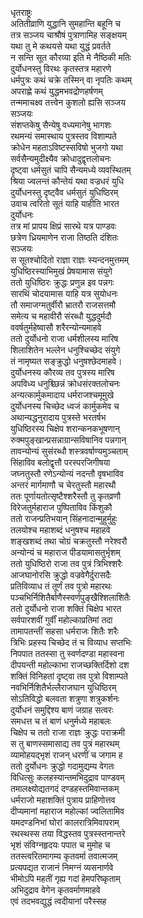 धृतराष्ट्रः   
अतितीव्राणि युद्धानि सुमहान्ति बहूनि च  
तत्र सञ्जय चाश्रौषं पुत्राणामिह सङ्क्षयम्  
यथा तु मे कथयसे यथा युद्धं प्रवर्तते  
न सन्ति सूत कौरव्या इति मे नैष्ठिकी मतिः  
दुर्योधनस्तु विरथः कृतस्तत्र महारणे  
धर्मपुत्रः कथं चक्रे तस्मिन् वा नृपतिः कथम्  
अपराह्णे कथं युद्धमभवद्रोणहर्षणम्  
तन्ममाचक्ष्व तत्त्वेन कुशलो ह्यसि सञ्जय  
सञ्जयः   
संशप्तकेषु सैन्येषु वध्यमानेषु भागशः  
रथमन्यं समास्थाय पुत्रस्तव विशाम्पते  
क्रोधेन महताऽविष्टस्सविषो भुजगो यथा  
सर्वसैन्यमुदीक्ष्यैव क्रोधादुद्वृत्तलोचनः  
दृष्ट्वा धर्मसुतं चापि सैन्यमध्ये व्यवस्थितम्  
श्रिया ज्वलन्तं कौन्तेयं यथा वज्रधरं युधि  
दुर्योधनस्तु दृष्ट्वैव धर्मसुतं युधिष्ठिरम्  
उवाच त्वरितो सूतं याहि याहीति भारत  
दुर्योधनः  
तत्र मां प्रापय क्षिप्रं सारथे यत्र पाण्डवः  
छत्रेण ध्रियमाणेन राजा तिष्ठति दंशितः  
सञ्जयः  
स सूतश्चोदितो राज्ञा राज्ञः स्यन्दनमुत्तमम्  
युधिष्ठिरस्याभिमुखं प्रेषयामास संयुगे  
ततो युधिष्ठिरः क्रुद्धः प्रणुन्न इव पन्नगः  
सारथिं चोदयामास याहि यत्र सुयोधनः  
तौ समाजग्मतुर्वीरौ भ्रातरौ राजसत्तमौ  
समेत्य च महावीरौ संरब्धौ युद्धदुर्मदौ  
ववर्षतुर्महेष्वासौ शरैरन्योन्यमाहवे  
ततो दुर्योधनो राजा धर्मशीलस्य मारिष  
शिलाशितेन भल्लेन धनुश्चिच्छेद संयुगे  
तं नामृष्यत सङ्क्रुद्धो धनुषश्छेदमाहवे।  
दुर्योधनस्य कौरव्य तव पुत्रस्य मारिष  
अपविध्य धनुश्च्छिन्नं क्रोधसंरक्तलोचनः  
अन्यत्कार्मुकमादाय धर्मराजश्चमूमुखे  
दुर्योधनस्य चिच्छेद ध्वजं कार्मुकमेव च  
अथान्यद्धनुरादाय पुत्रस्ते भरतर्षभ  
युधिष्ठिरस्य चिक्षेप शरान्कनकभूषणान्  
रुक्मपुङ्खान्प्रसन्नाग्रान्सविषानिव पन्नगान्  
तावन्योन्यं सुसंरब्धौ शस्त्रवर्षाण्यमुञ्चताम्  
सिंहाविव बलोद्वृत्तौ परस्परजिगीषया  
जघ्नतुस्तौ रणेऽन्योन्यं नदन्तौ वृषभाविव  
अन्तरं मार्गमाणौ च चेरतुस्तौ महारथौ  
ततः पूर्णायतोत्सृष्टैश्शरैस्तौ तु कृतव्रणौ  
विरेजतुर्महाराज पुष्पिताविव किंशुकौ  
ततो राजन्प्रतिभयान् सिंहनादान्मुहुर्मुहुः  
तलयोश्च महाशब्दं धनुषश्च महाहवे  
शङ्खशब्दं तथा चोग्रं चक्रतुस्तौ नरेश्वरौ  
अन्योन्यं च महाराज पीडयामासतुर्भृशम्  
ततो युधिष्ठिरो राजा तव पुत्रं त्रिभिश्शरैः  
आजघानोरसि क्रुद्धो वज्रवेगैर्दुरासदैः  
प्रतिविव्याध तं तूर्णं तव पुत्रो महारथः  
पञ्चभिर्निशितैर्बाणैस्स्वर्णपुङ्खैश्शिलाशितैः  
ततो दुर्योधनो राजा शक्तिं चिक्षेप भारत  
सर्वपारशवीं गुर्वीं महोल्काप्रतिमां तदा  
तामापतन्तीं सहसा धर्मराजः शितैः शरैः  
त्रिभिः प्रहस्य चिच्छेद तं च विव्याध सप्तभिः  
निपपात ततस्सा तु स्वर्णदण्डा महास्वना  
दीपयन्ती महोल्काभा राजच्छक्तिर्दिशो दश  
शक्तिं विनिहतां दृष्ट्वा तव पुत्रो विशाम्पते  
नवभिर्निशितैर्भल्लैराजघान युधिष्ठिरम्  
सोऽतिविद्धो बलवता शत्रुणा शत्रुकर्शनः  
दुर्योधनं समुद्दिश्य बाणं जग्राह सत्वरः  
समधत्त च तं बाणं धनुर्मध्ये महाबलः  
चिक्षेप च ततो राजा राज्ञः क्रुद्धः पराक्रमी  
स तु बाणस्समासाद्य तव पुत्रं महारथम्  
व्यामोहयद्भृशं राजन् धरणीं च जगाम ह  
ततो दुर्योधनः क्रुद्धो गदामुद्यम्य वेगतः  
विधित्सुः कलहस्यान्तमभिदुद्राव पाण्डवम्  
तमालक्ष्योद्यतगदं दण्डहस्तमिवान्तकम्  
धर्मराजो महाशक्तिं पुत्राय प्राहिणोत्तव  
दीप्यमानां महाराज महोल्कां ज्वलितामिव  
यमदण्डनिभां घोरां कालरात्रिमिवापराम्  
रथस्थस्स तया विद्धस्तव पुत्रस्स्तनान्तरे  
भृशं संविग्नहृदयः पपात च मुमोह च  
ततस्त्वरितमागम्य कृतवर्मा तवात्मजम्  
प्रत्यपद्यत राजानं निमग्नं व्यसनार्णवे  
भीमोऽपि महतीं गृह्य गदां हेमपरिष्कृताम्  
अभिदुद्राव वेगेन कृतवर्माणमाहवे  
एवं तदभवद्युद्धं त्वदीयानां परैस्सह  
